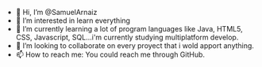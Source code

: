 - 👋 Hi, I’m @SamuelArnaiz
- 👀 I’m interested in learn everything
- 🌱 I’m currently learning a lot of program languages like Java, HTML5, CSS, Javascript, SQL...i'm currently studying multiplatform develop.
- 💞️ I’m looking to collaborate on every proyect that i wold apport anything.
- 📫 How to reach me: You could reach me through GitHub.

<!---
SamuelArnaiz/SamuelArnaiz is a ✨ special ✨ repository because its `README.md` (this file) appears on your GitHub profile.
You can click the Preview link to take a look at your changes.
--->
